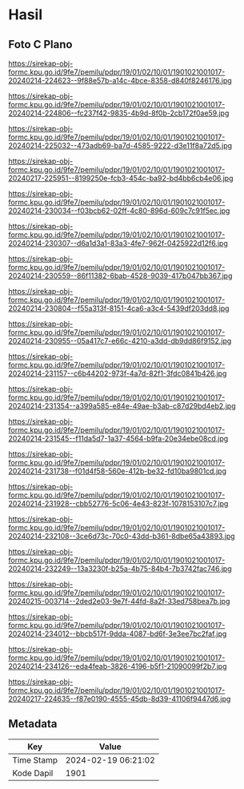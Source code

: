 # Hasil

## Foto C Plano

https://sirekap-obj-formc.kpu.go.id/9fe7/pemilu/pdpr/19/01/02/10/01/1901021001017-20240214-224623--9f88e57b-a14c-4bce-8358-d840f8246176.jpg

https://sirekap-obj-formc.kpu.go.id/9fe7/pemilu/pdpr/19/01/02/10/01/1901021001017-20240214-224806--fc237f42-9835-4b9d-8f0b-2cb172f0ae59.jpg

https://sirekap-obj-formc.kpu.go.id/9fe7/pemilu/pdpr/19/01/02/10/01/1901021001017-20240214-225032--473adb69-ba7d-4585-9222-d3e11f8a72d5.jpg

https://sirekap-obj-formc.kpu.go.id/9fe7/pemilu/pdpr/19/01/02/10/01/1901021001017-20240217-225951--8199250e-fcb3-454c-ba92-bd4bb6cb4e06.jpg

https://sirekap-obj-formc.kpu.go.id/9fe7/pemilu/pdpr/19/01/02/10/01/1901021001017-20240214-230034--f03bcb62-02ff-4c80-896d-609c7c91f5ec.jpg

https://sirekap-obj-formc.kpu.go.id/9fe7/pemilu/pdpr/19/01/02/10/01/1901021001017-20240214-230307--d6a1d3a1-83a3-4fe7-962f-0425922d12f6.jpg

https://sirekap-obj-formc.kpu.go.id/9fe7/pemilu/pdpr/19/01/02/10/01/1901021001017-20240214-230559--86f11382-6bab-4528-9039-417b047bb367.jpg

https://sirekap-obj-formc.kpu.go.id/9fe7/pemilu/pdpr/19/01/02/10/01/1901021001017-20240214-230804--f55a313f-8151-4ca6-a3c4-5439df203dd8.jpg

https://sirekap-obj-formc.kpu.go.id/9fe7/pemilu/pdpr/19/01/02/10/01/1901021001017-20240214-230955--05a417c7-e66c-4210-a3dd-db9dd86f9152.jpg

https://sirekap-obj-formc.kpu.go.id/9fe7/pemilu/pdpr/19/01/02/10/01/1901021001017-20240214-231157--c6b44202-973f-4a7d-82f1-3fdc0841b426.jpg

https://sirekap-obj-formc.kpu.go.id/9fe7/pemilu/pdpr/19/01/02/10/01/1901021001017-20240214-231354--a399a585-e84e-49ae-b3ab-c87d29bd4eb2.jpg

https://sirekap-obj-formc.kpu.go.id/9fe7/pemilu/pdpr/19/01/02/10/01/1901021001017-20240214-231545--f11da5d7-1a37-4564-b9fa-20e34ebe08cd.jpg

https://sirekap-obj-formc.kpu.go.id/9fe7/pemilu/pdpr/19/01/02/10/01/1901021001017-20240214-231738--f01d4f58-560e-412b-be32-fd10ba9801cd.jpg

https://sirekap-obj-formc.kpu.go.id/9fe7/pemilu/pdpr/19/01/02/10/01/1901021001017-20240214-231928--cbb52776-5c06-4e43-823f-1078153107c7.jpg

https://sirekap-obj-formc.kpu.go.id/9fe7/pemilu/pdpr/19/01/02/10/01/1901021001017-20240214-232108--3ce6d73c-70c0-43dd-b361-8dbe65a43893.jpg

https://sirekap-obj-formc.kpu.go.id/9fe7/pemilu/pdpr/19/01/02/10/01/1901021001017-20240214-232249--13a3230f-b25a-4b75-84b4-7b3742fac746.jpg

https://sirekap-obj-formc.kpu.go.id/9fe7/pemilu/pdpr/19/01/02/10/01/1901021001017-20240215-003714--2ded2e03-9e7f-44fd-8a2f-33ed758bea7b.jpg

https://sirekap-obj-formc.kpu.go.id/9fe7/pemilu/pdpr/19/01/02/10/01/1901021001017-20240214-234012--bbcb517f-9dda-4087-bd6f-3e3ee7bc2faf.jpg

https://sirekap-obj-formc.kpu.go.id/9fe7/pemilu/pdpr/19/01/02/10/01/1901021001017-20240214-234126--eda4feab-3826-4196-b5f1-21090099f2b7.jpg

https://sirekap-obj-formc.kpu.go.id/9fe7/pemilu/pdpr/19/01/02/10/01/1901021001017-20240217-224635--f87e0190-4555-45db-8d39-41106f9447d6.jpg


## Metadata

| Key        | Value               |
| ---------- | ------------------- |
| Time Stamp | 2024-02-19 06:21:02 |
| Kode Dapil | 1901                |



